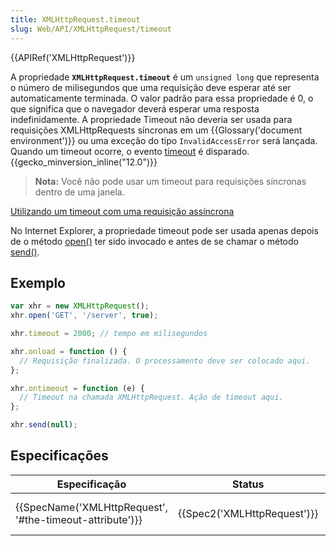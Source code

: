 ```yaml
---
title: XMLHttpRequest.timeout
slug: Web/API/XMLHttpRequest/timeout
---
```

{{APIRef('XMLHttpRequest')}}

A propriedade **`XMLHttpRequest.timeout`** é um `unsigned long` que representa o número de milisegundos que uma requisição deve esperar até ser automaticamente terminada. O valor padrão para essa propriedade é 0, o que significa que o navegador deverá esperar uma resposta indefinidamente. A propriedade Timeout não deveria ser usada para requisições XMLHttpRequests síncronas em um {{Glossary('document environment')}} ou uma exceção do tipo `InvalidAccessError` será lançada. Quando um timeout ocorre, o evento [timeout](/pt-BR/docs/Web/Events/timeout) é disparado. {{gecko_minversion_inline("12.0")}}

> **Nota:** Você não pode usar um timeout para requisições síncronas dentro de uma janela.

[Utilizando um timeout com uma requisição assíncrona](/pt-BR/docs/Web/API/XMLHttpRequest/Synchronous_and_Asynchronous_Requests#Example_using_a_timeout)

No Internet Explorer, a propriedade timeout pode ser usada apenas depois de o método [open()](/pt-BR/docs/Web/API/XMLHttpRequest/open) ter sido invocado e antes de se chamar o método [send()](/pt-BR/docs/Web/API/XMLHttpRequest/send).

## Exemplo

```js
var xhr = new XMLHttpRequest();
xhr.open('GET', '/server', true);

xhr.timeout = 2000; // tempo em milisegundos

xhr.onload = function () {
  // Requisição finalizada. O processamento deve ser colocado aqui.
};

xhr.ontimeout = function (e) {
  // Timeout na chamada XMLHttpRequest. Ação de timeout aqui.
};

xhr.send(null);
```

## Especificações

| Especificação                                                                | Status                               | Comentários            |
| ---------------------------------------------------------------------------- | ------------------------------------ | ---------------------- |
| {{SpecName('XMLHttpRequest', '#the-timeout-attribute')}} | {{Spec2('XMLHttpRequest')}} | WHATWG living standard |
